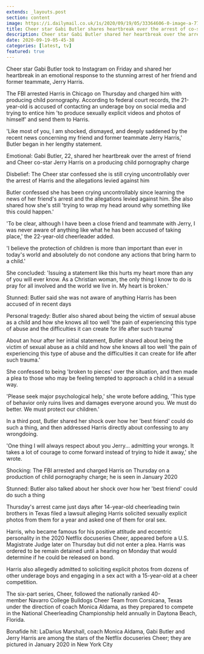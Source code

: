```yaml
---
extends: _layouts.post
section: content
image: https://i.dailymail.co.uk/1s/2020/09/19/05/33364606-0-image-a-77_1600488211232.jpg 
title: Cheer star Gabi Butler shares heartbreak over the arrest of co-star Jerry Harris 
description: Cheer star Gabi Butler shared her heartbreak over the arrest of co-star Jerry Harris on producing child pornography charge I am shocked, dismayed and deeply saddened, she said in IG statement. 
date: 2020-09-19-05-45-38 
categories: [latest, tv] 
featured: true 
--- 
```

Cheer star Gabi Butler took to Instagram on Friday and shared her heartbreak in an emotional response to the stunning arrest of her friend and former teammate, Jerry Harris. 

The FBI arrested Harris in Chicago on Thursday and charged him with producing child pornography. According to federal court records, the 21-year-old is accused of contacting an underage boy on social media and trying to entice him 'to produce sexually explicit videos and photos of himself' and send them to Harris. 

'Like most of you, I am shocked, dismayed, and deeply saddened by the recent news concerning my friend and former teammate Jerry Harris,' Butler began in her lengthy statement. 

Emotional: Gabi Butler, 22, shared her heartbreak over the arrest of friend and Cheer co-star Jerry Harris on a producing child pornography charge

Disbelief: The Cheer star confessed she is still crying uncontrollably over the arrest of Harris and the allegations levied against him

Butler confessed she has been crying uncontrollably since learning the news of her friend's arrest and the allegations levied against him. She also shared how she's still 'trying to wrap my head around why something like this could happen.'

'To be clear, although I have been a close friend and teammate with Jerry, I was never aware of anything like what he has been accused of taking place,' the 22-year-old cheerleader added.

'I believe the protection of children is more than important than ever in today's world and absolutely do not condone any actions that bring harm to a child.' 

She concluded: 'Issuing a statement like this hurts my heart more than any of you will ever know. As a Christian woman, the only thing I know to do is pray for all involved and the world we live in. My heart is broken.' 

Stunned: Butler said she was not aware of anything Harris has been accused of in recent days

Personal tragedy: Butler also shared about being the victim of sexual abuse as a child and how she knows all too well 'the pain of experiencing this type of abuse and the difficulties it can create for life after such trauma'

About an hour after her initial statement, Butler shared about being the victim of sexual abuse as a child and how she knows all too well 'the pain of experiencing this type of abuse and the difficulties it can create for life after such trauma.'

She confessed to being 'broken to pieces' over the situation, and then made a plea to those who may be feeling tempted to approach a child in a sexual way.

'Please seek major psychological help,' she wrote before adding, 'This type of behavior only ruins lives and damages everyone around you. We must do better. We must protect our children.'

In a third post, Butler shared her shock over how her 'best friend' could do such a thing, and then addressed Harris directly about confessing to any wrongdoing.

'One thing I will always respect about you Jerry... admitting your wrongs. It takes a lot of courage to come forward instead of trying to hide it away,' she wrote.

Shocking: The FBI arrested and charged Harris on Thursday on a production of child pornography charge; he is seen in January 2020

Stunned: Butler also talked about her shock over how her 'best friend' could do such a thing

Thursday's arrest came just days after 14-year-old cheerleading twin brothers in Texas filed a lawsuit alleging Harris solicited sexually explicit photos from them for a year and asked one of them for oral sex.

Harris, who became famous for his positive attitude and eccentric personality in the 2020 Netflix docuseries Cheer, appeared before a U.S. Magistrate Judge later on Thursday but did not enter a plea. Harris was ordered to be remain detained until a hearing on Monday that would determine if he could be released on bond. 

Harris also allegedly admitted to soliciting explicit photos from dozens of other underage boys and engaging in a sex act with a 15-year-old at a cheer competition.  

The six-part series, Cheer, followed the nationally ranked 40-member Navarro College Bulldogs Cheer Team from Corsicana, Texas under the direction of coach Monica Aldama, as they prepared to compete in the National Cheerleading Championship held annually in Daytona Beach, Florida.

Bonafide hit: LaDarius Marshall, coach Monica Aldama, Gabi Butler and Jerry Harris are among the stars of the Netflix docuseries Cheer; they are pictured in January 2020 in New York City

